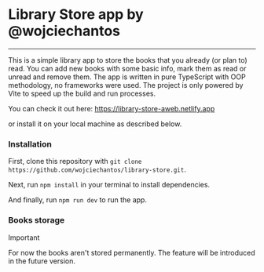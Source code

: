 # Library Store app by @wojciechantos 

---

This is a simple library app to store the books that you already (or plan to) read. You can add new books with some basic info, mark them as read or unread and remove them.
The app is written in pure TypeScript with OOP methodology, no frameworks were used. The project is only powered by Vite to speed up the build and run processes.

You can check it out here: https://library-store-aweb.netlify.app

or install it on your local machine as described below.

### Installation

First, clone this repository with `git clone https://github.com/wojciechantos/library-store.git`.

Next, run `npm install` in your terminal to install dependencies.

And finally, run `npm run dev` to run the app.

### Books storage

> [!IMPORTANT]  
> For now the books aren't stored permanently. The feature will be introduced in the future version. 